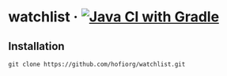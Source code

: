 # watchlist &middot; [![Java CI with Gradle](https://github.com/hofiorg/watchlist/actions/workflows/gradle.yml/badge.svg)](https://github.com/hofiorg/watchlist/actions/workflows/gradle.yml)

## Installation

`git clone https://github.com/hofiorg/watchlist.git`

